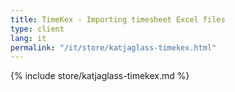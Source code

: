 ```yaml
---
title: TimeKex - Importing timesheet Excel files
type: client
lang: it
permalink: "/it/store/katjaglass-timekex.html"
---
```


{% include store/katjaglass-timekex.md %}
